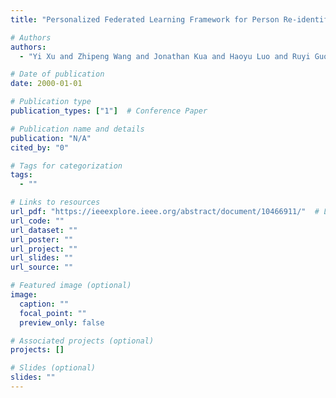 ```yaml
---
title: "Personalized Federated Learning Framework for Person Re-identification in MEC-enabled UAV Delivery Services"

# Authors
authors:
  - "Yi Xu and Zhipeng Wang and Jonathan Kua and Haoyu Luo and Ruyi Guo and Xiao Liu"

# Date of publication
date: 2000-01-01

# Publication type
publication_types: ["1"]  # Conference Paper

# Publication name and details
publication: "N/A"
cited_by: "0"

# Tags for categorization
tags:
  - ""

# Links to resources
url_pdf: "https://ieeexplore.ieee.org/abstract/document/10466911/"  # Link to the resource
url_code: ""
url_dataset: ""
url_poster: ""
url_project: ""
url_slides: ""
url_source: ""

# Featured image (optional)
image:
  caption: ""
  focal_point: ""
  preview_only: false

# Associated projects (optional)
projects: []

# Slides (optional)
slides: ""
---
```

